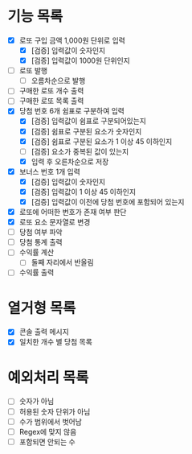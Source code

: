 # 기능 목록
- [X] 로또 구입 금액 1,000원 단위로 입력
  - [X] [검증] 입력값이 숫자인지
  - [X] [검증] 입력값이 1000원 단위인지
- [ ] 로또 발행
  - [ ] 오름차순으로 발행
- [ ] 구매한 로또 개수 출력
- [ ] 구매한 로또 목록 출력
- [X] 당첨 번호 6개 쉼표로 구분하여 입력
    - [X] [검증] 입력값이 쉼표로 구분되어있는지
    - [X] [검증] 쉼표로 구분된 요소가 숫자인지
    - [X] [검증] 쉼표로 구분된 요소가 1 이상 45 이하인지
    - [ ] [검증] 요소가 중복된 값이 있는지
    - [X] 입력 후 오른차순으로 저장
- [X] 보너스 번호 1개 입력
    - [X] [검증] 입력값이 숫자인지
    - [X] [검증] 입력값이 1 이상 45 이하인지 
    - [X] [검증] 입력값이 이전에 당첨 번호에 포함되어 있는지
- [X] 로또에 어떠한 번호가 존재 여부 판단
- [X] 로또 요소 문자열로 변경
- [ ] 당첨 여부 파악
- [ ] 당첨 통계 출력
- [ ] 수익률 계산
  - [ ] 둘째 자리에서 반올림
- [ ] 수익률 출력

# 열거형 목록
- [X] 콘솔 출력 메시지
- [X] 일치한 개수 별 당첨 목록

# 예외처리 목록
- [ ] 숫자가 아님
- [ ] 허용된 숫자 단위가 아님
- [ ] 수가 범위에서 벗어남
- [ ] Regex에 맞지 않음
- [ ] 포함되면 안되는 수
